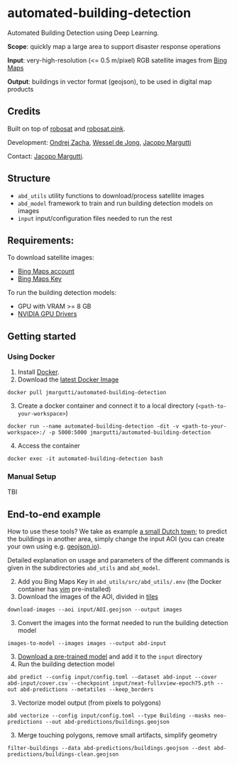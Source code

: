 # automated-building-detection
Automated Building Detection using Deep Learning.

**Scope**: quickly map a large area to support disaster response operations

**Input**: very-high-resolution (<= 0.5 m/pixel) RGB satellite images from [Bing Maps](https://www.bing.com/maps/aerial)

**Output**: buildings in vector format (geojson), to be used in digital map products

## Credits
Built on top of [robosat](https://github.com/mapbox/robosat) and [robosat.pink](https://github.com/acannistra/robosat.pink).

Development: [Ondrej Zacha](https://github.com/ondrejzacha), [Wessel de Jong](https://github.com/Wessel93), [Jacopo Margutti](https://github.com/jmargutt)

Contact: [Jacopo Margutti](mailto:jmargutti@redcross.nl).

## Structure
* `abd_utils` utility functions to download/process satellite images
* `abd_model` framework to train and run building detection models on images
* `input` input/configuration files needed to run the rest

## Requirements:
To download satellite images:
* [Bing Maps account](https://docs.microsoft.com/en-us/bingmaps/getting-started/bing-maps-dev-center-help/creating-a-bing-maps-account)
* [Bing Maps Key](https://docs.microsoft.com/en-us/bingmaps/getting-started/bing-maps-dev-center-help/getting-a-bing-maps-key)

To run the building detection models:
* GPU with VRAM >= 8 GB
* [NVIDIA GPU Drivers](https://www.nvidia.com/Download/index.aspx)

## Getting started
### Using Docker
1. Install [Docker](https://www.docker.com/get-started).
2. Download the [latest Docker Image](https://hub.docker.com/r/jmargutti/automated-building-detection)
```
docker pull jmargutti/automated-building-detection
```
3. Create a docker container and connect it to a local directory (`<path-to-your-workspace>`)
```
docker run --name automated-building-detection -dit -v <path-to-your-workspace>:/ -p 5000:5000 jmargutti/automated-building-detection
```
4. Access the container
```
docker exec -it automated-building-detection bash
```

### Manual Setup
TBI

## End-to-end example
How to use these tools? We take as example [a small Dutch town](https://en.wikipedia.org/wiki/Giethoorn); to predict the buildings in another area, simply change the input AOI (you can create your own using e.g. [geojson.io](http://geojson.io/)).

Detailed explanation on usage and parameters of the different commands is given in the subdirectories `abd_utils` and `abd_model`.

2. Add you Bing Maps Key in `abd_utils/src/abd_utils/.env` (the Docker container has [vim](https://www.vim.org/) pre-installed)
3. Download the images of the AOI, divided in [tiles](https://wiki.openstreetmap.org/wiki/Slippy_map_tilenames)
```
download-images --aoi input/AOI.geojson --output images
```
3. Convert the images into the format needed to run the building detection model
```
images-to-model --images images --output abd-input
```
3. [Download a pre-trained model](https://rodekruis.sharepoint.com/sites/510-Team/_layouts/15/guestaccess.aspx?docid=048f1927be4af4bc09805be0cfc376b22&authkey=AZSnVN8hrbj9CYSV8K-wg9o&expiration=2021-08-08T22%3A00%3A00.000Z&e=VIywGA) and add it to the `input` directory
3. Run the building detection model 
```
abd predict --config input/config.toml --dataset abd-input --cover abd-input/cover.csv --checkpoint input/neat-fullxview-epoch75.pth --out abd-predictions --metatiles --keep_borders
```
3. Vectorize model output (from pixels to polygons)
```
abd vectorize --config input/config.toml --type Building --masks neo-predictions --out abd-predictions/buildings.geojson
```
3. Merge touching polygons, remove small artifacts, simplify geometry
```
filter-buildings --data abd-predictions/buildings.geojson --dest abd-predictions/buildings-clean.geojson
```

